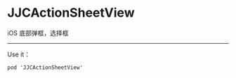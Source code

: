 # JJCActionSheetView

<p>
iOS 底部弹框，选择框


------------------

Use it：
```
pod 'JJCActionSheetView'
```
